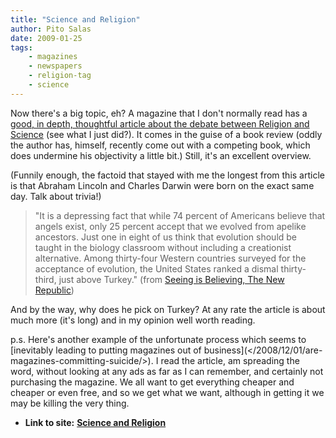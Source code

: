 ```yaml
---
title: "Science and Religion"
author: Pito Salas
date: 2009-01-25
tags:
    - magazines
    - newspapers
    - religion-tag
    - science
---
```


Now there's a big topic, eh? A magazine that I don't normally read has a
[good, in depth, thoughtful article about the debate between Religion and
Science](<http://www.tnr.com/booksarts/story.html?id=1e3851a3-bdf7-438a-ac2a-a5e381a70472>)
(see what I just did?). It comes in the guise of a book review (oddly the
author has, himself, recently come out with a competing book, which does
undermine his objectivity a little bit.) Still, it's an excellent overview.

(Funnily enough, the factoid that stayed with me the longest from this article
is that Abraham Lincoln and Charles Darwin were born on the exact same day.
Talk about trivia!)

> "It is a depressing fact that while 74 percent of Americans believe that
> angels exist, only 25 percent accept that we evolved from apelike ancestors.
> Just one in eight of us think that evolution should be taught in the biology
> classroom without including a creationist alternative. Among thirty-four
> Western countries surveyed for the acceptance of evolution, the United
> States ranked a dismal thirty-third, just above Turkey." (from [Seeing is
> Believing, The New
> Republic](<http://www.tnr.com/booksarts/story.html?id=1e3851a3-bdf7-438a-ac2a-a5e381a70472>))

And by the way, why does he pick on Turkey? At any rate the article is about
much more (it's long) and in my opinion well worth reading.

p.s. Here's another example of the unfortunate process which seems to
[inevitably leading to putting magazines out of business](</2008/12/01/are-
magazines-committing-suicide/>). I read the article, am spreading the word,
without looking at any ads as far as I can remember, and certainly not
purchasing the magazine. We all want to get everything cheaper and cheaper or
even free, and so we get what we want, although in getting it we may be
killing the very thing.


* **Link to site:** **[Science and Religion](None)**
